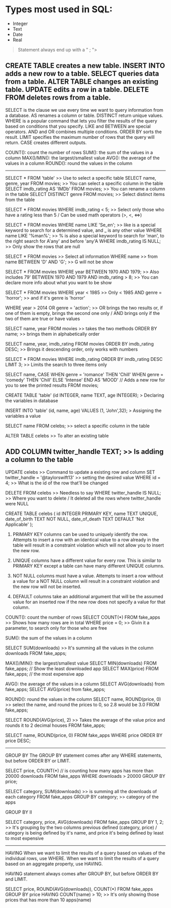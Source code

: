 # Types most used in SQL:

- Integer
- Text
- Date
- Real

> Statement always end up with a " ; ">

CREATE TABLE creates a new table.
INSERT INTO adds a new row to a table.
SELECT queries data from a table.
ALTER TABLE changes an existing table.
UPDATE edits a row in a table.
DELETE FROM deletes rows from a table.
----------------------------------------------------------------
SELECT is the clause we use every time we want to query information from a database.
AS renames a column or table.
DISTINCT return unique values.
WHERE is a popular command that lets you filter the results of the query based on conditions that you specify.
LIKE and BETWEEN are special operators.
AND and OR combines multiple conditions.
ORDER BY sorts the result.
LIMIT specifies the maximum number of rows that the query will return.
CASE creates different outputs.


COUNT(): count the number of rows
SUM(): the sum of the values in a column
MAX()/MIN(): the largest/smallest value
AVG(): the average of the values in a column
ROUND(): round the values in the column


----------------------------------------------------------------
SELECT * FROM 'table' >> Use to select a specific table
SELECT name, genre, year FROM movies; >> You can select a specific column in the table
SELECT imdb_rating AS 'IMDb' FROM movies; >> You can rename a column in the table
SELECT DISTINCT genre FROM movies; >> Select distinct items from the table

SELECT * FROM movies
WHERE imdb_rating < 5; >> Select only those who have a rating less than 5 / Can be used math operators (>, <, <=>)

SELECT * FROM movies
WHERE name LIKE 'Se_en'; >> like is a special keyword to search for a determined value, and _ is any other value
WHERE name LIKE '%man%'; >> % is also a special keyword to search for 'man', to the right search for A'any' and before 'any'A 
WHERE imdb_rating IS NULL; >> Only show the rows that are null 

SELECT * FROM movies >> Select all information
WHERE name >> from name 
BETWEEN 'D' AND 'G'; >> G will not be show

SELECT * FROM movies
WHERE year 
BETWEEN 1970 AND 1979; >> Also includes 79'
BETWEEN 1970 AND 1979 AND imdb_rating > 8; >> You can declare more info about what you want to be show

SELECT * FROM movies
WHERE year < 1985 >> Only < 1985
AND genre = 'horror'; >> and if it's genre is 'horror'

WHERE year > 2014
OR genre = 'action'; >> OR brings the two results or, if one of them is empty, brings the second one only / AND brings only if the two of them are true or have values

SELECT name, year FROM movies >> takes the two methods
ORDER BY name; >> brings them in alphabetically order

SELECT name, year, imdb_rating FROM movies
ORDER BY imdb_rating DESC; >> Brings it descending order, only works with numbers

SELECT * FROM movies
WHERE imdb_rating
ORDER BY imdb_rating DESC
LIMIT 3; >> Limits the search to three items only

SELECT name,
  CASE
    WHEN genre = 'romance' THEN 'Chill'
    WHEN genre = 'comedy' THEN 'Chill'
    ELSE 'Intense'
 END AS 'MOOD' // Adds a new row for you to see the printed results
FROM movies;



CREATE TABLE 'table' (id INTEGER, name TEXT, age INTEGER); > Declaring the variables in database

INSERT INTO 'table' (id, name, age) VALUES (1, 'John',32); > Assigning the variables a value

SELECT name FROM celebs; >> select a specific column in the table

ALTER TABLE celebs >> To alter an existing table

ADD COLUMN twitter_handle TEXT; >> Is adding a column to the table
-
UPDATE celebs >> Command to update a existing row and column
SET twitter_handle = '@taylorswift13' >> setting the desired value
WHERE id = 4; >> What is the id of the row that'll be changed

DELETE FROM celebs >> Needless to say
WHERE twitter_handle IS NULL; >> Where you want to delete / It deleted all the rows where twitter_handle were NULL




CREATE TABLE celebs (
   id INTEGER PRIMARY KEY, 
   name TEXT UNIQUE,
   date_of_birth TEXT NOT NULL,
   date_of_death TEXT DEFAULT 'Not Applicable'
);

1. PRIMARY KEY columns can be used to uniquely identify the row. Attempts to insert a row with an identical value to a row already in the table will result in a constraint violation which will not allow you to insert the new row.

2. UNIQUE columns have a different value for every row. This is similar to PRIMARY KEY except a table can have many different UNIQUE columns.

3. NOT NULL columns must have a value. Attempts to insert a row without a value for a NOT NULL column will result in a constraint violation and the new row will not be inserted.

4. DEFAULT columns take an additional argument that will be the assumed value for an inserted row if the new row does not specify a value for that column.



COUNT(): count the number of rows
SELECT COUNT(*) FROM fake_apps >> Shows how many rows are in total
WHERE price = 0; >> Givin it a parameter, to search only for those who are free

SUM(): the sum of the values in a column

SELECT SUM(downloads) >> It's summing all the values in the column downloads
FROM fake_apps;


MAX()/MIN(): the largest/smallest value
SELECT MIN(downloads) FROM fake_apps; // Show the least downloaded app
SELECT MAX(price) FROM fake_apps; // the most expensive app


AVG(): the average of the values in a column
SELECT AVG(downloads) from fake_apps;
SELECT AVG(price) from fake_apps;


ROUND(): round the values in the column
SELECT name, ROUND(price, 0) >> select the name, and round the prices to 0, so 2.8 would be 3.0
FROM fake_apps;

SELECT ROUND(AVG(price), 2) >> Takes the average of the value price and rounds it to 2 decimal houses
FROM fake_apps;

SELECT name, ROUND(price, 0) FROM fake_apps
WHERE price 
ORDER BY price DESC;

------------------------------------------------------------------------------------------------
GROUP BY 
The GROUP BY statement comes after any WHERE statements, but before ORDER BY or LIMIT.

SELECT price, COUNT(*) // is counting how many apps has more than 20000 downloads
FROM fake_apps
WHERE downloads > 20000
GROUP BY price;

SELECT category, SUM(downloads) >> is summing all the downloads of each category
FROM fake_apps
GROUP BY category; >> category of the apps

GROUP BY II

SELECT category, 
   price,
   AVG(downloads)
FROM fake_apps
GROUP BY 1, 2; >> It's grouping by the two columns previous defined (category, price) / category is being defined by it's name, and price it's being defined by least to most expensive

---------------------------------------------------------------
HAVING
When we want to limit the results of a query based on values of the individual rows, use WHERE.
When we want to limit the results of a query based on an aggregate property, use HAVING.

HAVING statement always comes after GROUP BY, but before ORDER BY and LIMIT.

SELECT price, 
   ROUND(AVG(downloads)),
   COUNT(*)
FROM fake_apps
GROUP BY price
HAVING COUNT(name) > 10; >> It's only showing those prices that has more than 10 apps(name)

